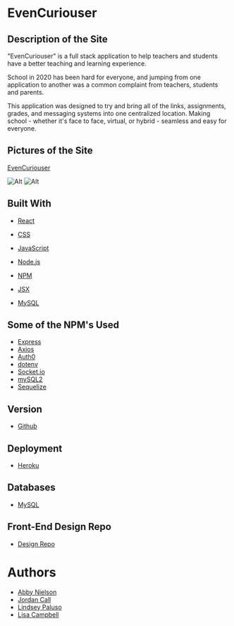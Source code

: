 # EvenCuriouser

## Description of the Site

"EvenCuriouser" is a full stack application to help teachers and students have a better teaching and learning experience.

School in 2020 has been hard for everyone, and jumping from one application to another was a common complaint from teachers, students and parents. 

This application was designed to try and bring all of the links, assignments, grades, and messaging systems into one centralized location.  Making school - whether it's face to face, virtual, or hybrid - seamless and easy for everyone. 

## Pictures of the Site

[EvenCuriouser](https://even-curiouser.herokuapp.com/)

![Alt](./readme.assets/login.png)
![Alt](./readme.assets/dashboard.png)

## Built With
- [React](https://reactjs.org/)

- [CSS](https://developer.mozilla.org/en-US/docs/Web/CSS)

- [JavaScript](https://developer.mozilla.org/en-US/docs/Web/JavaScript)

- [Node.js](https://nodejs.org/en/about/)

- [NPM](https://docs.npmjs.com/about-npm/)
  
- [JSX](https://developer.mozilla.org/en-US/docs/Learn/Tools_and_testing/Client-side_JavaScript_frameworks/React_getting_started)

- [MySQL](https://www.mysql.com/)

## Some of the NPM's Used

- [Express](https://www.npmjs.com/package/express)
- [Axios](https://www.npmjs.com/package/axios)
- [Auth0](https://www.npmjs.com/package/auth0)
- [dotenv](https://www.npmjs.com/package/dotenv)
- [Socket.io](https://www.npmjs.com/package/socket.io)
- [mySQL2](https://www.npmjs.com/package/mysql2)
- [Sequelize](https://www.npmjs.com/package/sequelize)

## Version

- [Github](https://github.com/)

## Deployment

- [Heroku](https://devcenter.heroku.com/)

## Databases

- [MySQL](https://www.mysql.com/)

## Front-End Design Repo

- [Design Repo](https://github.com/aanielson/evenCurioserTest.git)

# Authors

- [Abby Nielson](https://github.com/aanielson)
- [Jordan Call](https://github.com/JCCALL)
- [Lindsey Paluso](https://github.com/lindseypaluso) 
- [Lisa Campbell](https://github.com/lisaswindler)
